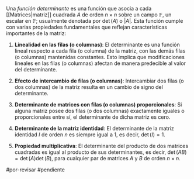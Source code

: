 Una _función determinante_ es una función que asocia a cada [[Matrices|matriz]] cuadrada $A$ de orden $n \times n$ sobre un campo $\mathbb{F}$, un escalar en $\mathbb{F}$; usualmente denotada por $\det(A)$ o $|A|$. Esta función cumple con varias propiedades fundamentales que reflejan características importantes de la matriz:

1. **Linealidad en las filas (o columnas)**: El determinante es una función lineal respecto a cada fila (o columna) de la matriz, con las demás filas (o columnas) mantenidas constantes. Esto implica que modificaciones lineales en las filas (o columnas) afectan de manera predecible al valor del determinante.

2. **Efecto de intercambio de filas (o columnas)**: Intercambiar dos filas (o dos columnas) de la matriz resulta en un cambio de signo del determinante.

3. **Determinante de matrices con filas (o columnas) proporcionales**: Si alguna matriz posee dos filas (o dos columnas) exactamente iguales o proporcionales entre sí, el determinante de dicha matriz es cero.

4. **Determinante de la matriz identidad**: El determinante de la matriz identidad $I$ de orden $n$ es siempre igual a 1, es decir, $\det(I) = 1$.

5. **Propiedad multiplicativa**: El determinante del producto de dos matrices cuadradas es igual al producto de sus determinantes, es decir, $\det(AB) = \det(A)\det(B)$, para cualquier par de matrices $A$ y $B$ de orden $n \times n$.


#por-revisar  #pendiente 